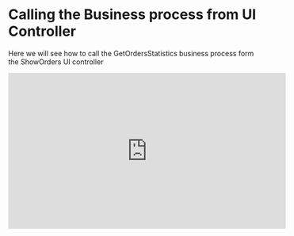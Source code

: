 ﻿# Calling the Business process from UI Controller


Here we will see how to call the GetOrdersStatistics business process form the ShowOrders UI controller

<iframe width="560" height="315" src="https://www.youtube.com/embed/WqOqEi6LQGw?list=PL1DEQjXG2xnKS0Zo7h-PrExXZ18hGxhvA" frameborder="0" allowfullscreen></iframe>

